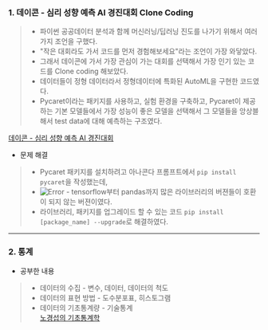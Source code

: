 ### 1. 데이콘 - 심리 성향 예측 AI 경진대회 Clone Coding

> - 파이썬 공공데이터 분석과 함께 머신러닝/딥러닝 진도를 나가기 위해서 여러가지 조언을 구했다.     
> - "작은 대회라도 가서 코드를 먼저 경험해보세요"라는 조언이 가장 와닿았다.     
> - 그래서 데이콘에 가서 가장 관심이 가는 대회를 선택해서 가장 인기 있는 코드를 Clone coding 해보았다.     
> - 데이터들이 정형 데이터라서 정형데이터에 특화된 AutoML을 구현한 코드였다.    
> - Pycaret이라는 패키지를 사용하고, 실험 환경을 구축하고, Pycaret이 제공하는 기본 모델들에서 가장 성능이 좋은 모델을 선택해서 그 모델들을 앙상블해서 test data에 대해 예측하는 구조였다.


[데이콘 - 심리 성향 예측 AI 경진대회](https://dacon.io/competitions/official/235647/overview/)    

- 문제 해결
> - Pycaret 패키지를 설치하려고 아나콘다 프롬프트에서 ```pip install pycaret```을 작성했는데,     
> - ![Error](C:/Users/rlatj/Desktop/error.png) -     tensorflow부터 pandas까지 많은 라이브러리의 버젼들이 호환이 되지 않는 버젼이였다.     
> - 라이브러리, 패키지를 업그레이드 할 수 있는 코드 ```pip install [package_name] --upgrade```로 해결하였다.

                
- - -             

### 2. 통계
   
- 공부한 내용
> - 데이터의 수집 - 변수, 데이터, 데이터의 척도     
> - 데이터의 표현 방법 - 도수분포표, 히스토그램    
> - 데이터의 기초통계량 - 기술통계     
[노경섭의 기초통계학](https://www.youtube.com/playlist?list=PLsri7w6p16vuDN55ZGHVYnitXs2R1Wz6q)
